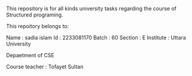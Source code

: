 
This repository is for all kinds university tasks regarding the course of Structured programing.

This repoitory belongs to:

Name      : sadia islam
Id        : 2233081170
Batch     : 60
Section   : E
Institute : Uttara University

Depaetment of CSE

Course teacher : Tofayet Sultan
